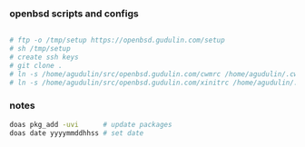 ### openbsd scripts and configs

```sh

# ftp -o /tmp/setup https://openbsd.gudulin.com/setup
# sh /tmp/setup
# create ssh keys
# git clone .
# ln -s /home/agudulin/src/openbsd.gudulin.com/cwmrc /home/agudulin/.cwmrc
# ln -s /home/agudulin/src/openbsd.gudulin.com/xinitrc /home/agudulin/.xinitrc
```

### notes

```sh
doas pkg_add -uvi      # update packages
doas date yyyymmddhhss # set date
```

